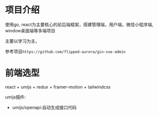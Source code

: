 # 项目介绍

使用go, react为主要核心的前后端框架，搭建管理端，用户端，微信小程序端, window桌面端等多端项目


主要以学习为主，

参考项目`https://github.com/flipped-aurora/gin-vue-admin`


# 前端选型

react + umijs + redux + framer-motion + tailwindcss

umijs插件: 
- umijs/openapi:自动生成接口代码